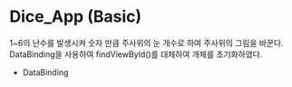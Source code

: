 # Dice_App (Basic)
1~6의 난수를 발생시켜 숫자 만큼 주사위의 눈 개수로 하여 주사위의 그림을 바꾼다. DataBinding을 사용하여 findViewById()를 대체하여 개체를 초기화하였다.
- DataBinding
